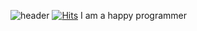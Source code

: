 ![header](https://capsule-render.vercel.app/api?type=waving&color=2E2EFE&height=300&section=header&text=parsoss&fontSize=90&fontColor=83C6FF)
[![Hits](https://hits.seeyoufarm.com/api/count/incr/badge.svg?url=https%3A%2F%2Fgithub.com%2Fparsoss%2Fhit-counter&count_bg=%2379C83D&title_bg=%23555555&icon=&icon_color=%23E7E7E7&title=hits&edge_flat=false)](https://hits.seeyoufarm.com)
I am a happy programmer
